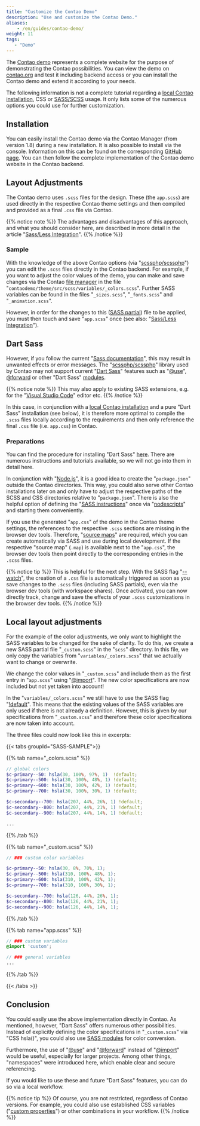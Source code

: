 ```yaml
---
title: "Customize the Contao Demo"
description: "Use and customize the Contao Demo."
aliases:
    - /en/guides/contao-demo/
weight: 11
tags: 
   - "Demo"
---
```



The [Contao demo](https://demo.contao.org/contao) represents a complete website for the purpose of demonstrating the Contao possibilities. 
You can view the demo on [contao.org](https://contao.org/) and test it including backend access or you can install the Contao demo and 
extend it according to your needs.

The following information is not a complete tutorial regarding a [local Contao installation](/en/guides/local-installation/), CSS 
or [SASS/SCSS](/en/guides/sass-less-integration/) usage. It only lists some of the numerous options you could use for further customization.


## Installation

You can easily install the Contao demo via the Contao Manager (from version 1.8) during a new installation. It is also possible to install 
via the console. Information on this can be found on the corresponding [GitHub page](https://github.com/contao/contao-demo). You can then 
follow the complete implementation of the Contao demo website in the Contao backend.


## Layout Adjustments

The Contao demo uses `.scss` files for the design. These (the `app.scss`) are used directly in the respective Contao theme settings and 
then compiled and provided as a final `.css` file via Contao.

{{% notice note %}} 
The advantages and disadvantages of this approach, and what you should consider here, are described in more detail in the 
article "[Sass/Less Integration](/en/guides/sass-less-integration/)". 
{{% /notice %}}


### Sample

With the knowledge of the above Contao options (via "[scssphp/scssphp](https://github.com/scssphp/scssphp)") you can edit the `.scss` files 
directly in the Contao backend. For example, if you want to adjust the color values of the demo, you can make and save changes via 
the Contao [file manager](/en/file-manager/) in the file "`contaodemo/theme/src/scss/variables/_colors.scss`". Further SASS variables can be 
found in the files "`_sizes.scss`", "`_fonts.scss`" and "`_animation.scss`".

However, in order for the changes to this ([SASS partial](https://sass-lang.com/guide/#partials)) file to be applied, you must then touch 
and save "`app.scss`" once (see also: "[Sass/Less Integration](/en/guides/sass-less-integration/)").


## Dart Sass

However, if you follow the current "[Sass documentation](https://sass-lang.com/documentation/)", this may result in unwanted effects or 
error messages. The "[scssphp/scssphp](https://github.com/scssphp/scssphp)" library used by Contao may not support current 
"[Dart Sass](https://sass-lang.com/dart-sass/)" features such as "[@use](https://sass-lang.com/documentation/at-rules/use/)", 
[@forward](https://sass-lang.com/documentation/at-rules/forward/) or other "Dart Sass" [modules](https://sass-lang.com/documentation/modules/).

{{% notice note %}}
This may also apply to existing SASS extensions, e.g. for the "[Visual Studio Code](https://code.visualstudio.com/)" editor etc.
{{% /notice %}}

In this case, in conjunction with a [local Contao installation](/en/guides/local-installation/) and a pure "Dart Sass" installation 
(see below), it is therefore more optimal to compile the `.scss` files locally according to the requirements and then only reference the 
final `.css` file (i.e. `app.css`) in Contao.


### Preparations

You can find the procedure for installing "Dart Sass" [here](https://sass-lang.com/install/). There are numerous instructions and tutorials 
available, so we will not go into them in detail here.

In conjunction with "[Node.js](https://nodejs.org/)", it is a good idea to create the "`package.json`" outside the Contao directories. 
This way, you could also serve other Contao installations later on and only have to adjust the respective paths of the SCSS and CSS 
directories relative to "`package.json`". There is also the helpful option of defining the 
"[SASS instructions](https://sass-lang.com/documentation/cli/dart-sass/)" once via "[nodescripts](https://docs.npmjs.com/cli/v10/using-npm/scripts)" 
and starting them conveniently.

If you use the generated "`app.css`" of the demo in the Contao theme settings, the references to the respective `.scss` sections are missing 
in the browser dev tools. Therefore, "[source maps](https://sass-lang.com/documentation/cli/dart-sass/#source-maps)" are required, which you 
can create automatically via SASS and use during local development. If the respective "source map" (`.map`) is available next to the 
"`app.css`", the browser dev tools then point directly to the corresponding entries in the `.scss` files.

{{% notice tip %}}
This is helpful for the next step. With the SASS flag "[--watch](https://sass-lang.com/documentation/cli/dart-sass/#watch)", the creation 
of a `.css` file is automatically triggered as soon as you save changes to the `.scss` files (including SASS partials), even via the browser 
dev tools (with workspace shares). Once activated, you can now directly track, change and save the effects of your `.scss` customizations 
in the browser dev tools.
{{% /notice %}}


## Local layout adjustments

For the example of the color adjustments, we only want to highlight the SASS variables to be changed for the sake of clarity. To do this, 
we create a new SASS partial file "`_custom.scss`" in the "`scss`" directory. In this file, we only copy the variables from 
"`variables/_colors.scss`" that we actually want to change or overwrite.

We change the color values in "`_custom.scss`" and include them as the first entry in "`app.scss`" using 
"[@import](https://sass-lang.com/documentation/at-rules/import/)". The new color specifications are now included but not yet taken into account!

In the "`variables/_colors.scss`" we still have to use the SASS flag "[!default](https://sass-lang.com/documentation/variables/#default-values)". 
This means that the existing values of the SASS variables are only used if there is not already a definition. However, this is given by 
our specifications from "`_custom.scss`" and therefore these color specifications are now taken into account.

The three files could now look like this in excerpts:

{{< tabs groupId="SASS-SAMPLE">}}

{{% tab name="_colors.scss" %}}
```scss
// global colors
$c-primary--50: hsla(30, 100%, 97%, 1)  !default;
$c-primary--500: hsla(30, 100%, 48%, 1) !default;
$c-primary--600: hsla(30, 100%, 42%, 1) !default;
$c-primary--700: hsla(30, 100%, 30%, 1) !default;

$c-secondary--700: hsla(207, 44%, 26%, 1) !default;
$c-secondary--800: hsla(207, 44%, 21%, 1) !default;
$c-secondary--900: hsla(207, 44%, 14%, 1) !default;

...
```
{{% /tab %}}

{{% tab name="_custom.scss" %}}
```scss
// ### custom color variables

$c-primary--50: hsla(30, 8%, 70%, 1);
$c-primary--500: hsla(310, 100%, 48%, 1);
$c-primary--600: hsla(310, 100%, 42%, 1);
$c-primary--700: hsla(310, 100%, 30%, 1);

$c-secondary--700: hsla(126, 44%, 26%, 1);
$c-secondary--800: hsla(126, 44%, 21%, 1);
$c-secondary--900: hsla(126, 44%, 14%, 1);
```
{{% /tab %}}

{{% tab name="app.scss" %}}
```scss
// ### custom variables
@import 'custom';

// ### general variables
...
```
{{% /tab %}}

{{< /tabs >}}


## Conclusion

You could easily use the above implementation directly in Contao. As mentioned, however, "Dart Sass" offers numerous other possibilities. 
Instead of explicitly defining the color specifications in "`_custom.scss`" via "CSS hsla()", you could also use 
[SASS modules](https://sass-lang.com/documentation/modules/color/) for color conversion.

Furthermore, the use of "[@use](https://sass-lang.com/documentation/at-rules/use/)" and "[@forward](https://sass-lang.com/documentation/at-rules/forward/)" 
instead of "[@import](https://sass-lang.com/documentation/at-rules/import/)" would be useful, especially for larger projects. Among other 
things, "namespaces" were introduced here, which enable clear and secure referencing.

If you would like to use these and future "Dart Sass" features, you can do so via a local workflow.

{{% notice tip %}}
Of course, you are not restricted, regardless of Contao versions. For example, you could also use established CSS variables 
("[custom properties](https://developer.mozilla.org/en-US/docs/Web/CSS/Using_CSS_custom_properties)") or other combinations in your workflow.
{{% /notice %}}

